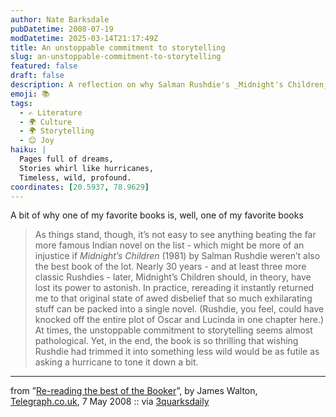 ```yaml
---
author: Nate Barksdale
pubDatetime: 2008-07-19
modDatetime: 2025-03-14T21:17:49Z
title: An unstoppable commitment to storytelling
slug: an-unstoppable-commitment-to-storytelling
featured: false
draft: false
description: A reflection on why Salman Rushdie's _Midnight's Children_ remains a monumental literary achievement.
emoji: 📚
tags:
  - ✍️ Literature
  - 🌍 Culture
  - 🌍 Storytelling
  - 😊 Joy
haiku: |
  Pages full of dreams,  
  Stories whirl like hurricanes,  
  Timeless, wild, profound.
coordinates: [20.5937, 78.9629]
---
```


A bit of why one of my favorite books is, well, one of my favorite books

> As things stand, though, it’s not easy to see anything beating the far more famous Indian novel on the list - which might be more of an injustice if _Midnight’s Children_ (1981) by Salman Rushdie weren’t also the best book of the lot. Nearly 30 years - and at least three more classic Rushdies - later, Midnight’s Children should, in theory, have lost its power to astonish. In practice, rereading it instantly returned me to that original state of awed disbelief that so much exhilarating stuff can be packed into a single novel. (Rushdie, you feel, could have knocked off the entire plot of Oscar and Lucinda in one chapter here.) At times, the unstoppable commitment to storytelling seems almost pathological. Yet, in the end, the book is so thrilling that wishing Rushdie had trimmed it into something less wild would be as futile as asking a hurricane to tone it down a bit.

---

from ”[Re-reading the best of the Booker](https://www.google.com/search?q=%22Re-reading%20the%20best%20of%20the%20Booker%22%20telegraph.co.uk)”, by James Walton, [Telegraph.co.uk](http://web.archive.org/web/20250210082436/https://www.telegraph.co.uk/), 7 May 2008 :: via [3quarksdaily](http://web.archive.org/web/20250209164309/https://3quarksdaily.com/)
